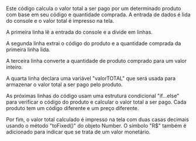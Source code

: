 Este código calcula o valor total a ser pago por um determinado produto com base em seu código e quantidade comprada. A entrada de dados é lida do console e o valor total é impresso na tela.

A primeira linha lê a entrada do console e a divide em linhas.

A segunda linha extrai o código do produto e a quantidade comprada da primeira linha lida.

A terceira linha converte a quantidade de produto comprado para um valor inteiro.

A quarta linha declara uma variável "valorTOTAL" que será usada para armazenar o valor total a ser pago pelo produto.

As próximas linhas do código usam uma estrutura condicional "if...else" para verificar o código do produto e calcular o valor total a ser pago. Cada produto tem um código diferente e um preço diferente.

Por fim, o valor total calculado é impresso na tela com duas casas decimais usando o método "toFixed()" do objeto Number. O símbolo "R$" também é adicionado para indicar que se trata de um valor monetário.